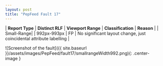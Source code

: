 ```yaml
---
layout: post
title: "PepFeed Fault 17"
---
```

| **Report Type** | **Distinct RLF** | **Viewport Range** | **Classification** | **Reason** |
| Small-Range|  | 992px-993px | FP | No significant layout change, just coincidental attribute labelling | 

![Screenshot of the fault]({{ site.baseurl }}/assets/images/PepFeed/fault17/smallrangeWidth992.png){: .center-image }